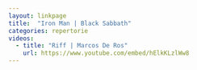 ```yaml
---
layout: linkpage
title:  "Iron Man | Black Sabbath"
categories: repertorie
videos:
  - title: "Riff | Marcos De Ros"
    url: https://www.youtube.com/embed/hElkKLzlWw8
---
```

